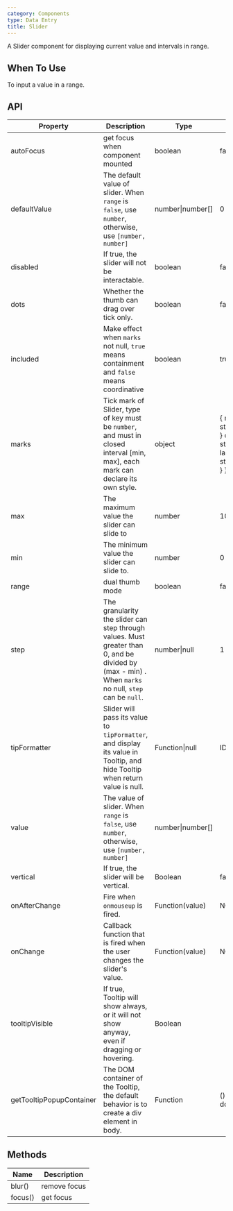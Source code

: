 ```yaml
---
category: Components
type: Data Entry
title: Slider
---
```


A Slider component for displaying current value and intervals in range.

## When To Use

To input a value in a range.

## API

| Property | Description | Type | Default |
| --- | --- | --- | --- |
| autoFocus | get focus when component mounted | boolean | false |
| defaultValue | The default value of slider. When `range` is `false`, use `number`, otherwise, use `[number, number]` | number\|number\[] | 0 or \[0, 0] |
| disabled | If true, the slider will not be interactable. | boolean | false |
| dots | Whether the thumb can drag over tick only. | boolean | false |
| included | Make effect when `marks` not null, `true` means containment and `false` means coordinative | boolean | true |
| marks | Tick mark of Slider, type of key must be `number`, and must in closed interval \[min, max], each mark can declare its own style. | object | { number: string\|ReactNode } or { number: { style: object, label: string\|ReactNode } } |
| max | The maximum value the slider can slide to | number | 100 |
| min | The minimum value the slider can slide to. | number | 0 |
| range | dual thumb mode | boolean | false |
| step | The granularity the slider can step through values. Must greater than 0, and be divided by (max - min) . When `marks` no null, `step` can be `null`. | number\|null | 1 |
| tipFormatter | Slider will pass its value to `tipFormatter`, and display its value in Tooltip, and hide Tooltip when return value is null. | Function\|null | IDENTITY |
| value | The value of slider. When `range` is `false`, use `number`, otherwise, use `[number, number]` | number\|number\[] |  |
| vertical | If true, the slider will be vertical. | Boolean | false |
| onAfterChange | Fire when `onmouseup` is fired. | Function(value) | NOOP |
| onChange | Callback function that is fired when the user changes the slider's value. | Function(value) | NOOP |
| tooltipVisible | If true, Tooltip will show always, or it will not show anyway, even if dragging or hovering. | Boolean |  |
| getTooltipPopupContainer | The DOM container of the Tooltip, the default behavior is to create a div element in body. | Function | () => document.body |

## Methods

| Name    | Description  |
| ------- | ------------ |
| blur()  | remove focus |
| focus() | get focus    |

